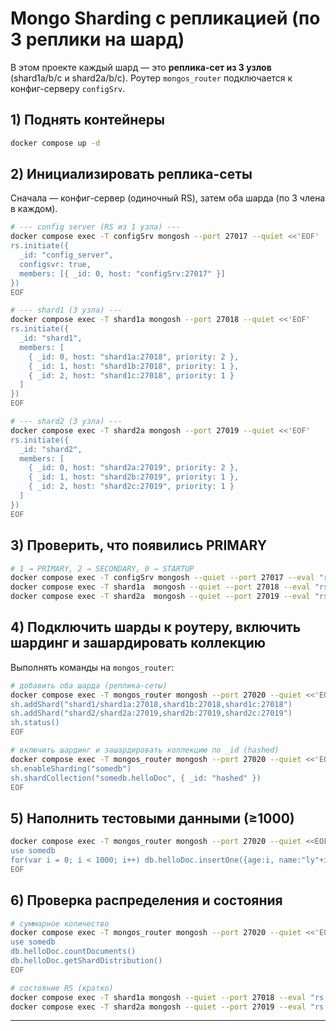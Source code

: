 # Mongo Sharding с репликацией (по 3 реплики на шард)

В этом проекте каждый шард — это **реплика-сет из 3 узлов** (shard1a/b/c и shard2a/b/c).
Роутер `mongos_router` подключается к конфиг-серверу `configSrv`.

## 1) Поднять контейнеры
```bash
docker compose up -d
```

## 2) Инициализировать реплика-сеты
Сначала — конфиг-сервер (одиночный RS), затем оба шарда (по 3 члена в каждом).

```bash
# --- config server (RS из 1 узла) ---
docker compose exec -T configSrv mongosh --port 27017 --quiet <<'EOF'
rs.initiate({
  _id: "config_server",
  configsvr: true,
  members: [{ _id: 0, host: "configSrv:27017" }]
})
EOF

# --- shard1 (3 узла) ---
docker compose exec -T shard1a mongosh --port 27018 --quiet <<'EOF'
rs.initiate({
  _id: "shard1",
  members: [
    { _id: 0, host: "shard1a:27018", priority: 2 },
    { _id: 1, host: "shard1b:27018", priority: 1 },
    { _id: 2, host: "shard1c:27018", priority: 1 }
  ]
})
EOF

# --- shard2 (3 узла) ---
docker compose exec -T shard2a mongosh --port 27019 --quiet <<'EOF'
rs.initiate({
  _id: "shard2",
  members: [
    { _id: 0, host: "shard2a:27019", priority: 2 },
    { _id: 1, host: "shard2b:27019", priority: 1 },
    { _id: 2, host: "shard2c:27019", priority: 1 }
  ]
})
EOF
```

## 3) Проверить, что появились PRIMARY
```bash
# 1 → PRIMARY, 2 → SECONDARY, 0 → STARTUP
docker compose exec -T configSrv mongosh --quiet --port 27017 --eval "rs.status().myState"
docker compose exec -T shard1a  mongosh --quiet --port 27018 --eval "rs.status().myState"
docker compose exec -T shard2a  mongosh --quiet --port 27019 --eval "rs.status().myState"
```

## 4) Подключить шарды к роутеру, включить шардинг и зашардировать коллекцию
Выполнять команды на `mongos_router`:
```bash
# добавить оба шарда (реплика-сеты)
docker compose exec -T mongos_router mongosh --port 27020 --quiet <<'EOF'
sh.addShard("shard1/shard1a:27018,shard1b:27018,shard1c:27018")
sh.addShard("shard2/shard2a:27019,shard2b:27019,shard2c:27019")
sh.status()
EOF

# включить шардинг и зашардировать коллекцию по _id (hashed)
docker compose exec -T mongos_router mongosh --port 27020 --quiet <<'EOF'
sh.enableSharding("somedb")
sh.shardCollection("somedb.helloDoc", { _id: "hashed" })
EOF
```

## 5) Наполнить тестовыми данными (≥1000)
```bash
docker compose exec -T mongos_router mongosh --port 27020 --quiet <<EOF
use somedb
for(var i = 0; i < 1000; i++) db.helloDoc.insertOne({age:i, name:"ly"+i})
EOF
```

## 6) Проверка распределения и состояния
```bash
# суммарное количество
docker compose exec -T mongos_router mongosh --port 27020 --quiet <<'EOF'
use somedb
db.helloDoc.countDocuments()
db.helloDoc.getShardDistribution()
EOF

# состояние RS (кратко)
docker compose exec -T shard1a mongosh --quiet --port 27018 --eval "rs.status().members.map(m=>m.stateStr)"
docker compose exec -T shard2a mongosh --quiet --port 27019 --eval "rs.status().members.map(m=>m.stateStr)"
```

---
